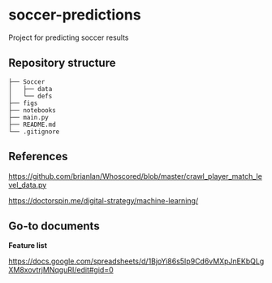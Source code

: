 # soccer-predictions
Project for predicting soccer results

## Repository structure
```
├── Soccer
│   ├── data
│   └── defs
├── figs
├── notebooks
├── main.py
├── README.md
└── .gitignore
```

## References
https://github.com/brianlan/Whoscored/blob/master/crawl_player_match_level_data.py

https://doctorspin.me/digital-strategy/machine-learning/

## Go-to documents

__Feature list__

https://docs.google.com/spreadsheets/d/1BjoYi86s5Ip9Cd6vMXpJnEKbQLgXM8xovtrjMNqguRI/edit#gid=0
